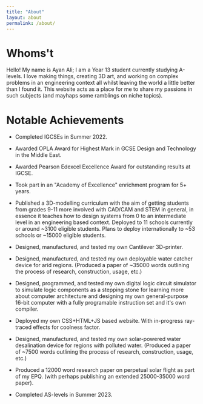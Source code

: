 ```yaml
---
title: "About"
layout: about
permalink: /about/
---
```

# Whoms't
Hello! My name is Ayan Ali; I am a Year 13 student currently studying A-levels. I love making things, creating 3D art, and working on complex problems in an engineering context all whilst leaving the world a little better than I found it. This website acts as a place for me to share my passions in such subjects (and mayhaps some ramblings on niche topics).

# Notable Achievements
- Completed IGCSEs in Summer 2022.
- Awarded OPLA Award for Highest Mark in GCSE Design and Technology in the Middle East.
- Awarded Pearson Edexcel Excellence Award for outstanding results at IGCSE.
- Took part in an "Academy of Excellence" enrichment program for 5+ years.

- Published a 3D-modelling curriculum with the aim of getting students from grades 9-11 more involved with CAD/CAM and STEM in general, in essence it teaches how to design systems from 0 to an intermediate level in an engineering based context. Deployed to 11 schools currently or around ~3100 eligible students. Plans to deploy internationally to ~53 schools or ~15000 eligible students.
- Designed, manufactured, and tested my own Cantilever 3D-printer.
- Designed, manufactured, and tested my own deployable water catcher device for arid regions. (Produced a paper of ~35000 words outlining the process of research, construction, usage, etc.)
- Designed, programmed, and tested my own digital logic circuit simulator to simulate logic components as a stepping stone for learning more about computer architecture and designing my own general-purpose 16-bit computer with a fully programable instruction set and it's own compiler.
- Deployed my own CSS+HTML+JS based website. With in-progress ray-traced effects for coolness factor.
- Designed, manufactured, and tested my own solar-powered water desalination device for regions with polluted water. (Produced a paper of ~7500 words outlining the process of research, construction, usage, etc.)

- Produced a 12000 word research paper on perpetual solar flight as part of my EPQ. (with perhaps publishing an extended 25000-35000 word paper).
- Completed AS-levels in Summer 2023.

<!-- # Completed Examinations
- Edexcel IGCSE Mathematics A
- Edexcel IGCSE Further Mathematics
- Edexcel IGCSE English ESL
- Edexcel IGCSE English Language A
- Edexcel IGCSE English Literature
- Edexcel IGCSE Physics
- Edexcel IGCSE Chemistry
- Edexcel IGCSE Business Studies
- Edexcel GCSE Computer Science
- Edexcel GCSE Design and Technology

- General SAT
- AP Physics 1

# Current Examinations
- [9709] Cambridge IAL Mathematics
- [9231] Cambridge IAL Further Mathematics
- [9702] Cambridge IAL Physics
- [9618] Cambridge IAL Computer Science
- [xxxx] Edexcel EPQ

- AP Physics C Mechanics
- AP Physics C Electromagents and Magnetism
- AP Calculus BC
- AP Computer Science A
- AP Computer Science Principles -->